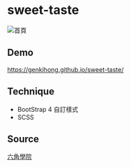 # sweet-taste
![首頁](https://upload.cc/i1/2019/03/31/0adh7K.jpg "首頁畫面")

## Demo
https://genkihong.github.io/sweet-taste/

## Technique
* BootStrap 4 自訂樣式 
* SCSS

## Source
[六角學院](https://tinyurl.com/y4x8e56c)
